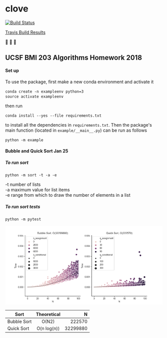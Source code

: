 # clove

[![Build
Status](https://travis-ci.org/sayloren/example.svg?branch=master)](https://travis-ci.org/sayloren/example)

[Travis Build Results](https://travis-ci.org/sayloren/clove)

:see_no_evil: :hear_no_evil: :speak_no_evil:

## UCSF BMI 203 Algorithms Homework 2018

#### Set up

To use the package, first make a new conda environment and activate it

```
conda create -n exampleenv python=3
source activate exampleenv
```

then run

```
conda install --yes --file requirements.txt
```

to install all the dependencies in `requirements.txt`. Then the package's
main function (located in `example/__main__.py`) can be run as follows

```
python -m example
```

#### Bubble and Quick Sort Jan 25

##### To run sort
```
python -m sort -t -a -e
```

-t number of lists  
-a maximum value for list items  
-e range from which to draw the number of elements in a list  

##### To run sort tests
```
python -m pytest
```

![a](/Sorting_graphs.png)

| Sort | Theoretical | N |
| ---------- |:----------:|----------:|
| Bubble Sort | O(N2) | 222570 |
| Quick Sort | O(n log(n)) | 32299880 |
